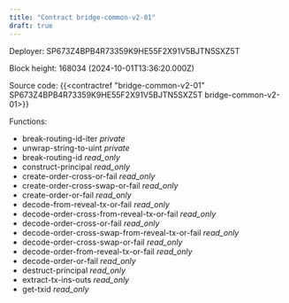 ```yaml
---
title: "Contract bridge-common-v2-01"
draft: true
---
```

Deployer: SP673Z4BPB4R73359K9HE55F2X91V5BJTN5SXZ5T


 



Block height: 168034 (2024-10-01T13:36:20.000Z)

Source code: {{<contractref "bridge-common-v2-01" SP673Z4BPB4R73359K9HE55F2X91V5BJTN5SXZ5T bridge-common-v2-01>}}

Functions:

* break-routing-id-iter _private_
* unwrap-string-to-uint _private_
* break-routing-id _read_only_
* construct-principal _read_only_
* create-order-cross-or-fail _read_only_
* create-order-cross-swap-or-fail _read_only_
* create-order-or-fail _read_only_
* decode-from-reveal-tx-or-fail _read_only_
* decode-order-cross-from-reveal-tx-or-fail _read_only_
* decode-order-cross-or-fail _read_only_
* decode-order-cross-swap-from-reveal-tx-or-fail _read_only_
* decode-order-cross-swap-or-fail _read_only_
* decode-order-from-reveal-tx-or-fail _read_only_
* decode-order-or-fail _read_only_
* destruct-principal _read_only_
* extract-tx-ins-outs _read_only_
* get-txid _read_only_
